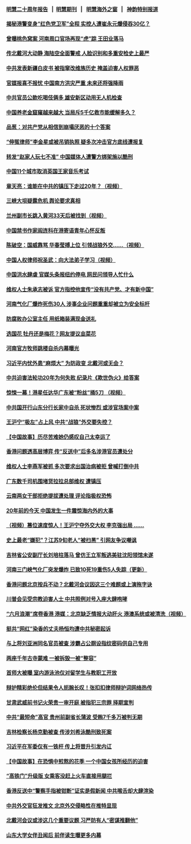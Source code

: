 #### [明慧二十周年报告](https://github.com/gfw-breaker/mh-reports/blob/master/README.md?t=07230242) &nbsp;&nbsp;|&nbsp;&nbsp;[明慧期刊](https://github.com/gfw-breaker/mh-qikan) &nbsp;&nbsp;|&nbsp;&nbsp; [明慧海外之窗](https://github.com/gfw-breaker/mh-news/blob/master/README.md?t=07230242) &nbsp;&nbsp;|&nbsp;&nbsp; [神韵特别报道](https://github.com/gfw-breaker/mh-news/blob/master/shenyun.md?t=07230242) 

#### [揭秘港警变身“红色党卫军”全程 实控人遭崔永元爆侵吞30亿？](../pages/soh_zgxw/n3050963.md?t=07230242) 

#### [曾曝桃色窝案 河南周口官场再现“虎”踪 王田业落马](../pages/soh_zgxw/n3050825.md?t=07230242) 

#### [传北戴河大动静 海陆空全面警戒 人脸识别和多重安检史上最严](../pages/soh_zgxw/n3050771.md?t=07230242) 

#### [中共发表新疆白皮书   被指窜改维族历史   掩盖迫害人权罪恶](../pages/soh_zgxw/n3050264.md?t=07230242) 

#### [官媒报喜不报忧   中国南方洪灾严重  未来还将强降雨](../pages/soh_zgxw/n3050174.md?t=07230242) 

#### [中共官员公款吃喝伎俩多 雄安新区动用无人机检查](../pages/soh_zgxw/n3049391.md?t=07230242) 

#### [中国养老金窟窿越来越大 当局斥5千亿救市能缓解多久？](../pages/soh_zgxw/n3049277.md?t=07230242) 

#### [品葱：对共产党从相信到崩塌厌恶的十个答案](../pages/soh_zgxw/n3049331.md?t=07230242) 

#### [“伸冤律师”李金星或被吊销执照 疑多次冲击官方底线遭报复](../pages/soh_zgxw/n3048965.md?t=07230242) 

#### [转发“赵家人玩七不准” 中国媒体人遭警方绑架施以酷刑](../pages/soh_zgxw/n3048875.md?t=07230242) 

#### [中国11个城市取消英国王家音乐考试](../pages/soh_zgxw/n3048662.md?t=07230242) 

#### [章天亮：谁能在中共的镇压下走过20年？（视频）](../pages/soh_zgxw/n3048323.md?t=07230242) 

#### [三峡大坝疑露危机 舆论要求真相](../pages/soh_zgxw/n3048353.md?t=07230242) 

#### [兰州副市长跳入黄河33天后被找到（视频）](../pages/soh_zgxw/n3048482.md?t=07230242) 

#### [中国禁书作家阎连科在港寄语青年心怀反叛](../pages/soh_zgxw/n3048116.md?t=07230242) 

#### [陈破空：国威靠骂 华春莹搏上位 引领战狼外交……（视频）](../pages/soh_zgxw/n3048071.md?t=07230242) 

#### [中国人权律师祝圣武：向大法弟子学习（视频）](../pages/soh_zgxw/n3048038.md?t=07230242) 

#### [中国洪水肆虐 官媒头条报纽约停电 网民问领导人忙什么](../pages/soh_zgxw/n3046640.md?t=07230242) 

#### [维权人士朱承志被诉  官方指控他宣传“没有共产党、才有新中国”](../pages/soh_zgxw/n3046541.md?t=07230242) 

#### [河南气化厂爆炸死伤30人 涉事企业问题重重却被立为安全标杆](../pages/soh_zgxw/n3046256.md?t=07230242) 

#### [防腐败办公室主任 用纸箱装满现金送礼](../pages/soh_zgxw/n3046418.md?t=07230242) 

#### [选国花 牡丹还是梅花？网友提议韭菜花](../pages/soh_zgxw/n3046208.md?t=07230242) 

#### [河南官方牧师跳楼自杀内幕曝光](../pages/soh_zgxw/n3046259.md?t=07230242) 

#### [习近平内忧外患“麻烦大”  为防政变 北戴河或无会？](../pages/soh_zgxw/n3046061.md?t=07230242) 

#### [中共迫害法轮功20年为何失败 纪录片《欺世伪火》给答案](../pages/soh_zgxw/n3045986.md?t=07230242) 

#### [惊悚一幕！港星任达华广东被“粉丝”捅5刀 （视频）](../pages/soh_zgxw/n3045995.md?t=07230242) 

#### [中共国开行山东分行长家中自杀   死状惨烈   或涉官场案中案](../pages/soh_zgxw/n3045794.md?t=07230242) 

#### [王沪宁“极左”占上风 中共“战狼”外交要失控？](../pages/soh_zgxw/n3045128.md?t=07230242) 

#### [【中国故事】历尽苦难她仍感叹自己太幸运了](../pages/soh_zgxw/n3045095.md?t=07230242) 

#### [香港问题透高层博弈 传“反送中”后多名涉港官员遭处分](../pages/soh_zgxw/n3044924.md?t=07230242) 

#### [维权人士李燕军被抓 多次要求出国治病被拒  曾喊打倒中共](../pages/soh_zgxw/n3044837.md?t=07230242) 

#### [广东数千司机围堵货拉拉总部维权 遭镇压](../pages/soh_zgxw/n3044858.md?t=07230242) 

#### [云南两女干部拒绝提拔遭处理 评论指极权恐怖](../pages/soh_zgxw/n3044720.md?t=07230242) 

#### [20年前的今天 中国发生一件震惊海内外的大事](../pages/soh_zgxw/n3043130.md?t=07230242) 

#### [（视频）篡位速度惊人！王沪宁夺外交大权 李克强出局 ……](../pages/soh_zgxw/n3043037.md?t=07230242) 

#### [史上最老“嫌犯”？江苏9旬老人“被扫黑” 引网友争议嘲讽](../pages/soh_zgxw/n3043664.md?t=07230242) 

#### [吉林省公安副厅长刘培柱落马   曾仿王立军叛逃美驻沈阳领馆未遂](../pages/soh_zgxw/n3043493.md?t=07230242) 

#### [河南三门峡气化厂突发爆炸 已致10死19重伤5人失踪（更新）](../pages/soh_zgxw/n3043259.md?t=07230242) 

#### [香港问题北京按兵不动？北戴河会议因这三个难题或上演拖字诀](../pages/soh_zgxw/n3042776.md?t=07230242) 

#### [川普会见受宗教迫害人士 中共照例对号入座大肆咆哮](../pages/soh_zgxw/n3042539.md?t=07230242) 

#### [“六月浪潮”席卷香港 港媒：北京缺乏情报大动肝火 港澳系统或被清洗（视频）](../pages/soh_zgxw/n3042338.md?t=07230242) 

#### [挺共“网红”染香的丈夫杨恒均遭中共秘密起诉](../pages/soh_zgxw/n3042236.md?t=07230242) 

#### [与上将刘亚洲同名官员被查 涉霸占公厕设指纹密码供自己专用](../pages/soh_zgxw/n3042146.md?t=07230242) 

#### [两座千年古寺蒙难 一被拆毁一被“整容”](../pages/soh_zgxw/n3041930.md?t=07230242) 

#### [首师大被曝 室内游泳池仅对留学生与教职工开放](../pages/soh_zgxw/n3041711.md?t=07230242) 

#### [辩护精彩绝伦但结果令人扼腕长叹！张扣扣律师辩护词网络热传](../pages/soh_zgxw/n3041783.md?t=07230242) 

#### [甘肃武威前书记火荣贵一审开庭  被指犯三宗罪  择期宣判](../pages/soh_zgxw/n3041171.md?t=07230242) 

#### [中共“最短命”高官  贵州前副省长蒲波  受贿7千多万被判无期](../pages/soh_zgxw/n3041021.md?t=07230242) 

#### [吉林检察长杨克勤被查  传涉刘希泳酷刑致死案](../pages/soh_zgxw/n3040943.md?t=07230242) 

#### [习近平在军委仅有一铁杆 传上将晋升引发内讧](../pages/soh_zgxw/n3040502.md?t=07230242) 

#### [【中国故事】在恐惧中煎熬的花季 一个中国女孩所经历的迫害](../pages/soh_zgxw/n3039029.md?t=07230242) 

#### [“高铁门”升级版 女乘客没赶上火车直接用腿拦](../pages/soh_zgxw/n3040307.md?t=07230242) 

#### [香港反送中“警察手指被钳断”证实是假新闻 中共喉舌却大肆渲染](../pages/soh_zgxw/n3040127.md?t=07230242) 

#### [中共外交官狂发推文  北京外交侵略性在推特显现](../pages/soh_zgxw/n3040172.md?t=07230242) 

#### [北戴河会议或涉这几个重要议题 习严防有人“密谋推翻他”](../pages/soh_zgxw/n3039902.md?t=07230242) 

#### [山东大学女伴丑闻后 前伴读生曝更多内幕](../pages/soh_zgxw/n3039566.md?t=07230242) 

